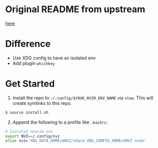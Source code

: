 # Original README from upstream
[here](./README_orig.md)

# Difference
- Use XDG config to have an isolated env
- Add plugin `whichkey`

# Get Started
1. Install the repo to `~/.config/$YOUR_NVIM_ENV_NAME` via `stow`. This will create symlinks to this repo.

``` bash
$ source install.sh
```

2. Append the following to a profile like `.bashrc`:
```bash
# Isolated neovim env
export NVZ=~/.config/nvz
alias nvz='XDG_DATA_HOME=$NVZ/share XDG_CONFIG_HOME=$NVZ nvim'
```

